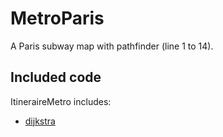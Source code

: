 MetroParis
===============

A Paris subway map with pathfinder (line 1 to 14).

## Included code

ItineraireMetro includes:

* [dijkstra](https://github.com/andrewhayward/dijkstra)

